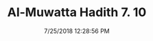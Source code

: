 ---
title        : "Al-Muwatta Hadith 7. 10"
date         : 7/25/2018 12:28:56 PM
draft        : false
type         : "hadith"
layout       : "hadith"
BookCode     : "AMH"
VolumeNumber : "7"
HadithNumber : "10"
categories  :  ["Prayer, Tahajjud - How the Prophet, may Allah Bless Him and Grant Him Peace, Prayed the Witr"]
---